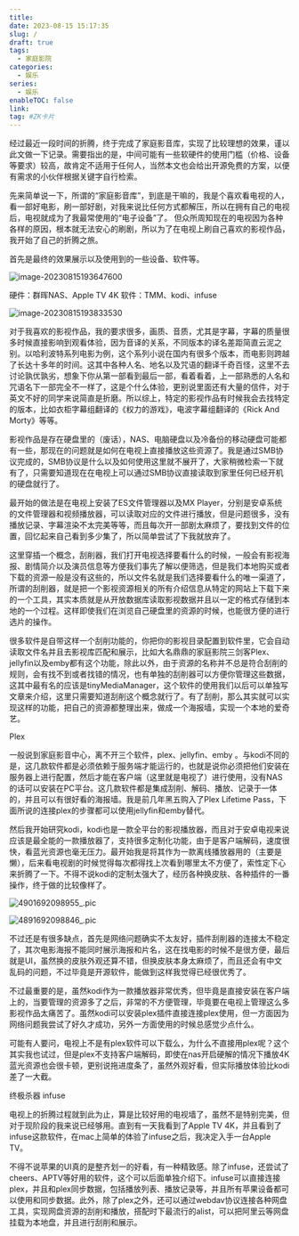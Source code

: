 ```yaml
---
title: 
date: 2023-08-15 15:17:35
slug: /
draft: true
tags:
  - 家庭影院
categories:
  - 娱乐
series:
  - 娱乐
enableTOC: false
link:
tag: #ZK卡片 
---
```


经过最近一段时间的折腾，终于完成了家庭影音库，实现了比较理想的效果，谨以此文做一下记录。需要指出的是，中间可能有一些软硬件的使用门槛（价格、设备等要求）较高，故肯定不适用于任何人，当然本文也会给出开源免费的方案，以便有需求的小伙伴根据关键字自行检索。

先来简单说一下，所谓的“家庭影音库”，到底是干嘛的，我是个喜欢看电视的人，看一部好电影，刷一部好剧，对我来说比任何方式都解压，所以在拥有自己的电视后，电视就成为了我最常使用的“电子设备”了。
但众所周知现在的电视因为各种各样的原因，根本就无法安心的刷剧，所以为了在电视上刷自己喜欢的影视作品，我开始了自己的折腾之旅。

首先是最终的效果展示以及使用到的一些设备、软件等。

![image-20230815193647600](https://kiwi4814-1256211473.cos.ap-nanjing.myqcloud.com/img/image-20230815193647600.webp)

硬件：群晖NAS、Apple TV 4K
软件：TMM、kodi、infuse

![image-20230815193833530](https://kiwi4814-1256211473.cos.ap-nanjing.myqcloud.com/img/image-20230815193833530.webp)

对于我喜欢的影视作品，我的要求很多，画质、音质，尤其是字幕，字幕的质量很多时候直接影响到观看体验，因为音译的关系，不同版本的译名差距简直云泥之别。以哈利波特系列电影为例，这个系列小说在国内有很多个版本，而电影则跨越了长达十多年的时间。这其中各种人名、地名以及咒语的翻译千奇百怪，这里不去讨论孰优孰劣，想象下你从第一部看到最后一部，看着看着，上一部熟悉的人名和咒语名下一部完全不一样了，这是个什么体验，更别说里面还有大量的信件，对于英文不好的同学来说简直是折磨。所以综上，特定的影视作品有时候我会去找特定的版本，比如衣柜字幕组翻译的《权力的游戏》，电波字幕组翻译的《Rick And Morty》等等。

影视作品是存在硬盘里的（废话），NAS、电脑硬盘以及冷备份的移动硬盘可能都有一些，那现在的问题就是如何在电视上直接播放这些资源了。我是通过SMB协议完成的，SMB协议是什么以及如何使用这里就不展开了，大家稍微检索一下就有了，只需要知道现在在电视上可以通过SMB协议直接读取到家里任何已经开机的硬盘就行了。

最开始的做法是在电视上安装了ES文件管理器以及MX Player，分别是安卓系统的文件管理器和视频播放器，可以读取对应的文件进行播放，但是问题很多，没有播放记录、字幕渲染不太完美等等，而且每次开一部剧太麻烦了，要找到文件的位置，回忆起来自己看到多少集了，所以简单尝试了下我就放弃了。

这里穿插一个概念，刮削器，我们打开电视选择要看什么的时候，一般会有影视海报、剧情简介以及演员信息等方便我们事先了解以便筛选，但是我们本地购买或者下载的资源一般是没有这些的，所以文件名就是我们选择要看什么的唯一渠道了，所谓的刮削器，就是把一个影视资源相关的所有介绍信息从特定的网站上下载下来的一个工具，其实本质就是从开放数据库读取影视数据并且以一定的格式存储到本地的一个过程。这样即使我们在浏览自己硬盘里的资源的时候，也能很方便的进行选片的操作。

很多软件是自带这样一个刮削功能的，你把你的影视目录配置到软件里，它会自动读取文件名并且去影视库匹配和展示，比如大名鼎鼎的家庭影院三剑客Plex、jellyfin以及emby都有这个功能，除此以外，由于资源的名称并不总是符合刮削的规则，会有找不到或者找错的情况，也有单独的刮削器可以方便你管理这些数据，这其中最有名的应该是tinyMediaManager，这个软件的使用我们以后可以单独写文章来介绍，这里只需要知道刮削这个概念就行了。有了刮削，那么其实就可以实现这样的功能，把自己的资源都整理出来，做成一个海报墙，实现一个本地的爱奇艺。

Plex

一般说到家庭影音中心，离不开三个软件，plex、jellyfin、emby 。与kodi不同的是，这几款软件都是必须依赖于服务端才能运行的，也就是说你必须把他们安装在服务器上进行配置，然后才能在客户端（这里就是电视了）进行使用，没有NAS的话可以安装在PC平台。这几款软件都是集成刮削、解码、播放、记录于一体的，并且可以有很好看的海报墙。我是前几年黑五购入了Plex Lifetime Pass，下面所说的连接plex的步骤都可以使用jellyfin和emby替代。

然后我开始研究kodi，kodi也是一款全平台的影视播放器，而且对于安卓电视来说应该是最全能的一款播放器了，支持很多定制化功能，由于是客户端解码，速度很快，看蓝光资源也毫无压力。最开始我是将其作为一款离线播放器用的（主要是懒），后来看电视剧的时候觉得每次都得找上次看到哪里太不方便了，索性定下心来折腾了一下。不得不说kodi的定制太强大了，经历各种换皮肤、各种插件的一番操作，终于做的比较像样了。

![4901692098955_.pic](https://kiwi4814-1256211473.cos.ap-nanjing.myqcloud.com/img/4901692098955_.pic.webp)

![4891692098846_.pic](https://kiwi4814-1256211473.cos.ap-nanjing.myqcloud.com/img/4891692098846_.pic.webp)

不过还是有很多缺点，首先是网络问题确实不太友好，插件刮削器的连接太不稳定了，其次电影海报不能同时展示海报和片名，这在找电影的时候不是很方便，最后就是UI，虽然换的皮肤外观还算不错，但换皮肤本身太麻烦了，而且还会有中文乱码的问题，不过毕竟是开源软件，能做到这样我觉得已经很优秀了。

不过最重要的是，虽然kodi作为一款播放器非常优秀，但毕竟是直接安装在客户端上的，当要管理的资源多了之后，非常的不方便管理，毕竟要在电视上管理这么多影视作品太痛苦了。虽然kodi可以安装plex插件直接连接plex使用，但一方面因为网络问题我尝试了好久才成功，另外一方面使用的时候总感觉少点什么。

可能有人要问，电视上不是有plex软件可以下载么，为什么不直接用plex呢？这个其实我也试过，但是plex不支持客户端解码，即使在nas开启硬解的情况下播放4K蓝光资源也会很卡顿，更别说拖进度条了，虽然外观好看，但实际播放体验比kodi差了一大截。

终极杀器 infuse

电视上的折腾过程就到此为止，算是比较好用的电视墙了，虽然不是特别完美，但对于现阶段的我来说已经够用。直到有一天我看到了Apple TV 4K，并且看到了infuse这款软件，在mac上简单的体验了infuse之后，我决定入手一台Apple TV。

不得不说苹果的UI真的是整齐划一的好看，有一种精致感。除了infuse，还尝试了cheers、APTV等好用的软件，这个可以后面单独介绍下。infuse可以直接连接plex，并且和plex同步数据，包括播放列表、播放记录等，并且所有苹果设备都可以使用和同步数据。此外，除了plex之外，还可以通过webdav协议连接各种网盘工具，实现网盘资源的刮削和播放，搭配时下最流行的alist，可以把阿里云等网盘挂载为本地盘，并且进行刮削和展示。





